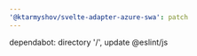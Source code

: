 ```yaml
---
'@ktarmyshov/svelte-adapter-azure-swa': patch
---
```


dependabot: directory '/', update @eslint/js
